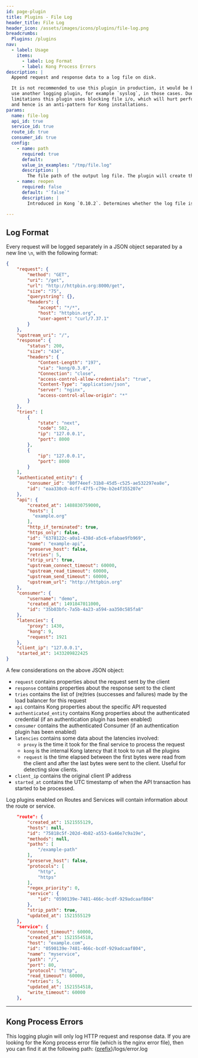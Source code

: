 ```yaml
---
id: page-plugin
title: Plugins - File Log
header_title: File Log
header_icon: /assets/images/icons/plugins/file-log.png
breadcrumbs:
  Plugins: /plugins
nav:
  - label: Usage
    items:
      - label: Log Format
      - label: Kong Process Errors
description: |
  Append request and response data to a log file on disk.

  It is not recommended to use this plugin in production, it would be better to
  use another logging plugin, for example `syslog`, in those cases. Due to system
  limitations this plugin uses blocking file i/o, which will hurt performance,
  and hence is an anti-pattern for Kong installations.
params:
  name: file-log
  api_id: true
  service_id: true
  route_id: true
  consumer_id: true
  config:
    - name: path
      required: true
      default:
      value_in_examples: "/tmp/file.log"
      description: |
        The file path of the output log file. The plugin will create the file if it doesn't exist yet. Make sure Kong has write permissions to this file.
    - name: reopen
      required: false
      default: "`false`"
      description: |
        Introduced in Kong `0.10.2`. Determines whether the log file is closed and reopened on every request. If the file is not reopened, and has been removed/rotated, the plugin will keep writing to the stale file descriptor, and hence lose information.

---
```


## Log Format

Every request will be logged separately in a JSON object separated by a new line `\n`, with the following format:

```json
{
    "request": {
        "method": "GET",
        "uri": "/get",
        "url": "http://httpbin.org:8000/get",
        "size": "75",
        "querystring": {},
        "headers": {
            "accept": "*/*",
            "host": "httpbin.org",
            "user-agent": "curl/7.37.1"
        }
    },
    "upstream_uri": "/",
    "response": {
        "status": 200,
        "size": "434",
        "headers": {
            "Content-Length": "197",
            "via": "kong/0.3.0",
            "Connection": "close",
            "access-control-allow-credentials": "true",
            "Content-Type": "application/json",
            "server": "nginx",
            "access-control-allow-origin": "*"
        }
    },
    "tries": [
        {
            "state": "next",
            "code": 502,
            "ip": "127.0.0.1",
            "port": 8000
        },
        {
            "ip": "127.0.0.1",
            "port": 8000
        }
    ],
    "authenticated_entity": {
        "consumer_id": "80f74eef-31b8-45d5-c525-ae532297ea8e",
        "id": "eaa330c0-4cff-47f5-c79e-b2e4f355207e"
    },
    "api": {
        "created_at": 1488830759000,
        "hosts": [
          "example.org"
        ],
        "http_if_terminated": true,
        "https_only": false,
        "id": "6378122c-a0a1-438d-a5c6-efabae9fb969",
        "name": "example-api",
        "preserve_host": false,
        "retries": 5,
        "strip_uri": true,
        "upstream_connect_timeout": 60000,
        "upstream_read_timeout": 60000,
        "upstream_send_timeout": 60000,
        "upstream_url": "http://httpbin.org"
    },
    "consumer": {
        "username": "demo",
        "created_at": 1491847011000,
        "id": "35b03bfc-7a5b-4a23-a594-aa350c585fa8"
    },
    "latencies": {
        "proxy": 1430,
        "kong": 9,
        "request": 1921
    },
    "client_ip": "127.0.0.1",
    "started_at": 1433209822425
}
```

A few considerations on the above JSON object:

* `request` contains properties about the request sent by the client
* `response` contains properties about the response sent to the client
* `tries` contains the list of (re)tries (successes and failures) made by the load balancer for this request
* `api` contains Kong properties about the specific API requested
* `authenticated_entity` contains Kong properties about the authenticated credential (if an authentication plugin has been enabled)
* `consumer` contains the authenticated Consumer (if an authentication plugin has been enabled)
* `latencies` contains some data about the latencies involved:
  * `proxy` is the time it took for the final service to process the request
  * `kong` is the internal Kong latency that it took to run all the plugins
  * `request` is the time elapsed between the first bytes were read from the client and after the last bytes were sent to the client. Useful for detecting slow clients.
* `client_ip` contains the original client IP address
* `started_at` contains the UTC timestamp of when the API transaction has started to be processed.

Log plugins enabled on Routes and Services will contain information about the route or service.

```json
    "route": {
        "created_at": 1521555129,
        "hosts": null,
        "id": "75818c5f-202d-4b82-a553-6a46e7c9a19e",
        "methods": null,
        "paths": [
            "/example-path"
        ],
        "preserve_host": false,
        "protocols": [
            "http",
            "https"
        ],
        "regex_priority": 0,
        "service": {
            "id": "0590139e-7481-466c-bcdf-929adcaaf804"
        },
        "strip_path": true,
        "updated_at": 1521555129
    },
    "service": {
        "connect_timeout": 60000,
        "created_at": 1521554518,
        "host": "example.com",
        "id": "0590139e-7481-466c-bcdf-929adcaaf804",
        "name": "myservice",
        "path": "/",
        "port": 80,
        "protocol": "http",
        "read_timeout": 60000,
        "retries": 5,
        "updated_at": 1521554518,
        "write_timeout": 60000
    },
```

----

## Kong Process Errors

This logging plugin will only log HTTP request and response data. If you are looking for the Kong process error file (which is the nginx error file), then you can find it at the following path: {[prefix](/docs/{{site.data.kong_latest.release}}/configuration/#prefix)}/logs/error.log
